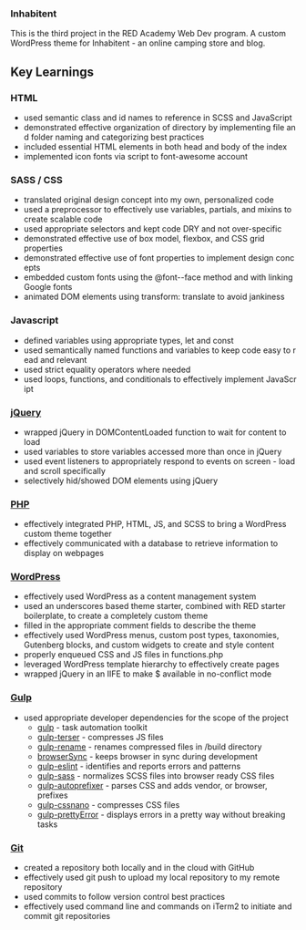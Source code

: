 ### Inhabitent

This is the third project in the RED Academy Web Dev program. A custom WordPress theme for Inhabitent - an online camping store and blog.

## Key Learnings

### HTML

- used semantic class and id names to reference in SCSS and JavaScript
- demonstrated effective organization of directory by implementing file and folder naming and categorizing best practices
- included essential HTML elements in both head and body of the index
- implemented icon fonts via script to font-awesome account

### SASS / CSS 

- translated original design concept into my own, personalized code
- used a preprocessor to effectively use variables, partials, and mixins to create scalable code
- used appropriate selectors and kept code DRY and not over-specific
- demonstrated effective use of box model, flexbox, and CSS grid properties
- demonstrated effective use of font properties to implement design concepts
- embedded custom fonts using the @font--face method and with linking Google fonts
- animated DOM elements using transform: translate to avoid jankiness

### Javascript     

- defined variables using appropriate types, let and const
- used semantically named functions and variables to keep code easy to read and relevant
- used strict equality operators where needed
- used loops, functions, and conditionals to effectively implement JavaScript

### [jQuery](https://jquery.com/)

- wrapped jQuery in DOMContentLoaded function to wait for content to load
- used variables to store variables accessed more than once in jQuery
- used event listeners to appropriately respond to events on screen - load and scroll specifically
- selectively hid/showed DOM elements using jQuery

### [PHP](https://www.php.net/)

- effectively integrated PHP, HTML, JS, and SCSS to bring a WordPress custom theme together
- effectively communicated with a database to retrieve information to display on webpages

### [WordPress](https://wordpress.org/)

- effectively used WordPress as a content management system
- used an underscores based theme starter, combined with RED starter boilerplate, to create a completely custom theme
- filled in the appropriate comment fields to describe the theme
- effectively used WordPress menus, custom post types, taxonomies, Gutenberg blocks, and custom widgets to create and style content
- properly enqueued CSS and JS files in functions.php
- leveraged WordPress template hierarchy to effectively create pages
- wrapped jQuery in an IIFE to make \$ available in no-conflict mode

### [Gulp](https://gulpjs.com/)

- used appropriate developer dependencies for the scope of the project
  - [gulp](https://www.npmjs.com/package/gulp) - task automation toolkit
  - [gulp-terser](https://www.npmjs.com/package/gulp-terser) - compresses JS files
  - [gulp-rename](https://www.npmjs.com/package/gulp-rename) - renames compressed files in /build directory
  - [browserSync](https://www.npmjs.com/package/browser-sync) - keeps browser in sync during development
  - [gulp-eslint](https://www.npmjs.com/package/gulp-eslint) - identifies and reports errors and patterns
  - [gulp-sass](https://www.npmjs.com/package/gulp-sass) - normalizes SCSS files into browser ready CSS files
  - [gulp-autoprefixer](https://www.npmjs.com/package/gulp-autoprefixer) - parses CSS and adds vendor, or browser, prefixes
  - [gulp-cssnano](https://www.npmjs.com/package/gulp-cssnano) - compresses CSS files
  - [gulp-prettyError](https://www.npmjs.com/package/gulp-prettyerror) - displays errors in a pretty way without breaking tasks

### [Git](https://git-scm.com/)

- created a repository both locally and in the cloud with GitHub
- effectively used git push to upload my local repository to my remote repository
- used commits to follow version control best practices
- effectively used command line and commands on iTerm2 to initiate and commit git repositories
